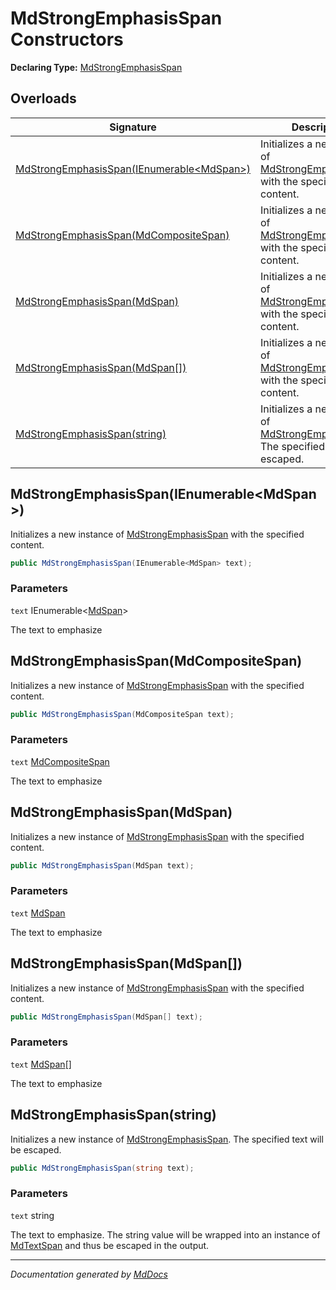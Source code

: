 ﻿# MdStrongEmphasisSpan Constructors

**Declaring Type:** [MdStrongEmphasisSpan](../index.md)

## Overloads

| Signature                                                                             | Description                                                                                            |
| ------------------------------------------------------------------------------------- | ------------------------------------------------------------------------------------------------------ |
| [MdStrongEmphasisSpan(IEnumerable\<MdSpan\>)](#mdstrongemphasisspanienumerablemdspan) | Initializes a new instance of [MdStrongEmphasisSpan](../index.md) with the specified content.          |
| [MdStrongEmphasisSpan(MdCompositeSpan)](#mdstrongemphasisspanmdcompositespan)         | Initializes a new instance of [MdStrongEmphasisSpan](../index.md) with the specified content.          |
| [MdStrongEmphasisSpan(MdSpan)](#mdstrongemphasisspanmdspan)                           | Initializes a new instance of [MdStrongEmphasisSpan](../index.md) with the specified content.          |
| [MdStrongEmphasisSpan(MdSpan\[\])](#mdstrongemphasisspanmdspan)                       | Initializes a new instance of [MdStrongEmphasisSpan](../index.md) with the specified content.          |
| [MdStrongEmphasisSpan(string)](#mdstrongemphasisspanstring)                           | Initializes a new instance of [MdStrongEmphasisSpan](../index.md). The specified text will be escaped. |

## MdStrongEmphasisSpan(IEnumerable\<MdSpan\>)

Initializes a new instance of [MdStrongEmphasisSpan](../index.md) with the specified content.

```csharp
public MdStrongEmphasisSpan(IEnumerable<MdSpan> text);
```

### Parameters

`text`  IEnumerable\<[MdSpan](../../MdSpan/index.md)\>

The text to emphasize

## MdStrongEmphasisSpan(MdCompositeSpan)

Initializes a new instance of [MdStrongEmphasisSpan](../index.md) with the specified content.

```csharp
public MdStrongEmphasisSpan(MdCompositeSpan text);
```

### Parameters

`text`  [MdCompositeSpan](../../MdCompositeSpan/index.md)

The text to emphasize

## MdStrongEmphasisSpan(MdSpan)

Initializes a new instance of [MdStrongEmphasisSpan](../index.md) with the specified content.

```csharp
public MdStrongEmphasisSpan(MdSpan text);
```

### Parameters

`text`  [MdSpan](../../MdSpan/index.md)

The text to emphasize

## MdStrongEmphasisSpan(MdSpan\[\])

Initializes a new instance of [MdStrongEmphasisSpan](../index.md) with the specified content.

```csharp
public MdStrongEmphasisSpan(MdSpan[] text);
```

### Parameters

`text`  [MdSpan](../../MdSpan/index.md)\[\]

The text to emphasize

## MdStrongEmphasisSpan(string)

Initializes a new instance of [MdStrongEmphasisSpan](../index.md). The specified text will be escaped.

```csharp
public MdStrongEmphasisSpan(string text);
```

### Parameters

`text`  string

The text to emphasize. The string value will be wrapped into an instance of [MdTextSpan](../../MdTextSpan/index.md) and thus be escaped in the output.

___

*Documentation generated by [MdDocs](https://github.com/ap0llo/mddocs)*
